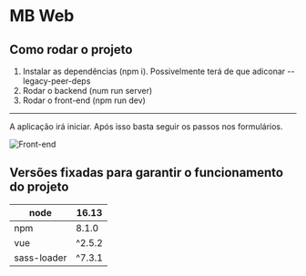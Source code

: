 # MB Web

## Como rodar o projeto
1. Instalar as dependências (npm i). Possivelmente terá de que adiconar --legacy-peer-deps
2. Rodar o backend (num run server)
3. Rodar o front-end (npm run dev)
---

A aplicação irá iniciar. Após isso basta seguir os passos nos formulários.

![Front-end](https://im2.ezgif.com/tmp/ezgif-2-cf9d690d09.gif)

## Versões fixadas para garantir o funcionamento do projeto

| node        | 16.13  |
|-------------|--------|
| npm         | 8.1.0  |
| vue         | ^2.5.2 |
| sass-loader | ^7.3.1 |